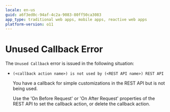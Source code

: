 ```yaml
---
locale: en-us
guid: a6f3ed0c-94af-4c2a-9083-80ff50ca3083
app_type: traditional web apps, mobile apps, reactive web apps
platform-version: o11
---
```


# Unused Callback Error

The `Unused Callback` error is issued in the following situation:

* `(<callback action name>) is not used by (<REST API name>) REST API`

    You have a callback for simple customizations in the REST API but is not being used.

    Use the 'On Before Request' or 'On After Request' properties of the REST API to set the callback action, or delete the callback action.
